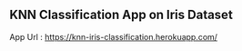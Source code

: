 ## KNN Classification App on Iris Dataset

App Url : https://knn-iris-classification.herokuapp.com/
